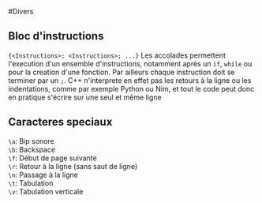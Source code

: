 #Divers
## Bloc d'instructions
`{<Instructions>; <Instructions>; ...}` Les accolades permettent l'execution d'un ensemble d'instructions, notamment après un `if`, `while` ou pour la creation d'une fonction. Par ailleurs chaque instruction doit se terminer par un `;`. C++ n'interprete en effet pas les retours à la ligne ou les indentations, comme par exemple Python ou Nim, et tout le code peut donc en pratique s'écrire sur une seul et même ligne  

## Caracteres speciaux
`\a`: Bip sonore  
`\b`: Backspace  
`\f`: Début de page suivante  
`\r`: Retour à la ligne (sans saut de ligne)  
`\n`: Passage à la ligne  
`\t`: Tabulation  
`\v`: Tabulation verticale  
